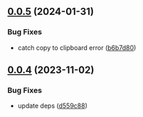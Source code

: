 ## [0.0.5](https://github.com/yugasun/2fa/compare/v0.0.4...v0.0.5) (2024-01-31)


### Bug Fixes

* catch copy to clipboard error ([b6b7d80](https://github.com/yugasun/2fa/commit/b6b7d80f11e231bc1fce6bd90e5f54bfdc13fb48))

## [0.0.4](https://github.com/yugasun/2fa/compare/v0.0.3...v0.0.4) (2023-11-02)


### Bug Fixes

* update deps ([d559c88](https://github.com/yugasun/2fa/commit/d559c8814ba2ee2fb68b2b5c405d997c030929c9))
